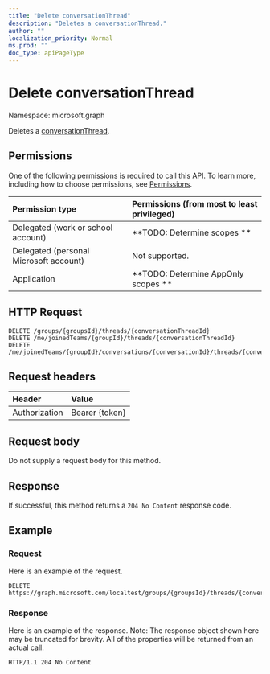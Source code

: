 ```yaml
---
title: "Delete conversationThread"
description: "Deletes a conversationThread."
author: ""
localization_priority: Normal
ms.prod: ""
doc_type: apiPageType
---
```


# Delete conversationThread

Namespace: microsoft.graph

Deletes a [conversationThread](../resources/conversationthread.md).

## Permissions
One of the following permissions is required to call this API. To learn more, including how to choose permissions, see [Permissions](/concepts/permissions-reference.md).

|Permission type|Permissions (from most to least privileged)|
|:---|:---|
|Delegated (work or school account)|**TODO: Determine scopes **|
|Delegated (personal Microsoft account)|Not supported.|
|Application|**TODO: Determine AppOnly scopes **|

## HTTP Request
<!-- {
  "blockType": "ignored"
}
-->
``` http
DELETE /groups/{groupsId}/threads/{conversationThreadId}
DELETE /me/joinedTeams/{groupId}/threads/{conversationThreadId}
DELETE /me/joinedTeams/{groupId}/conversations/{conversationId}/threads/{conversationThreadId}
```

## Request headers
|Header|Value|
|:---|:---|
|Authorization|Bearer {token}|

## Request body
Do not supply a request body for this method.

## Response
If successful, this method returns a `204 No Content` response code.

## Example

### Request
Here is an example of the request.
<!-- {
  "blockType": "request",
  "name": "delete_conversationthread"
}
-->
``` http
DELETE https://graph.microsoft.com/localtest/groups/{groupsId}/threads/{conversationThreadId}
```

### Response
Here is an example of the response. Note: The response object shown here may be truncated for brevity. All of the properties will be returned from an actual call.
<!-- {
  "blockType": "response",
  "truncated": true
}
-->
``` http
HTTP/1.1 204 No Content
```

